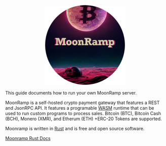 <div align="center">
<img src="https://github.com/MoonRamp/moonramp/raw/master/moonramp_icon.png" width="50%">
</div>

This guide documents how to run your own MoonRamp server.

MoonRamp is a self-hosted crypto payment gateway that features a REST and JsonRPC API. It features a programable [WASM](https://webassembly.org) runtime that can be used to run custom programs to process sales. Bitcoin (BTC), Bitcoin Cash (BCH), Monero (XMR), and Etherum (ETH) +ERC-20 Tokens are supported.

Moonramp is written in [Rust](https://www.rust-lang.org) and is free and open source software.

[Moonramp Rust Docs](https://moonramp.github.io/doc)
